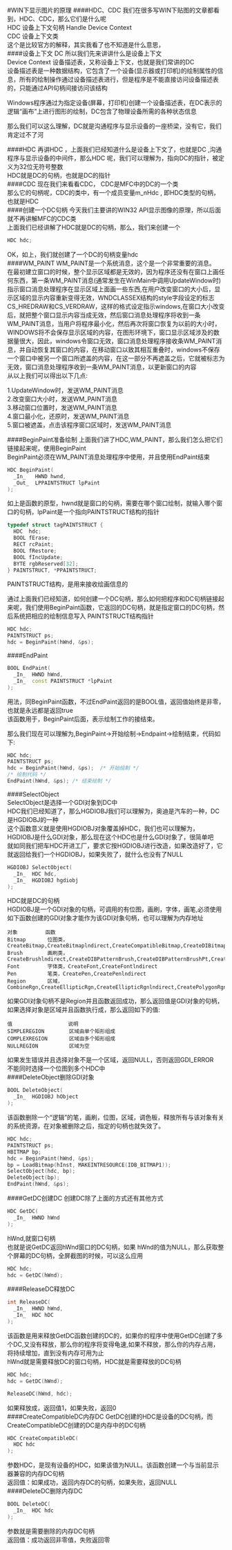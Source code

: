 #WIN下显示图片的原理
####HDC、CDC
我们在很多写WIN下贴图的文章都看到，HDC、CDC，那么它们是什么呢          
HDC 设备上下文句柄  Handle Device Context     
CDC 设备上下文类        
这个是比较官方的解释，其实我看了也不知道是什么意思，       
####设备上下文 DC
所以我们先来讲讲什么是设备上下文        
Device Context 设备描述表，又称设备上下文，也就是我们常讲的DC         
设备描述表是一种数据结构，它包含了一个设备(显示器或打印机)的绘制属性的信息，所有的绘制操作通过设备描述表进行，但是程序是不能直接访问设备描述表的，只能通过API句柄间接访问该结构         

Windows程序通过为指定设备(屏幕，打印机)创建一个设备描述表，在DC表示的逻辑“画布”上进行图形的绘制，DC包含了物理设备所需的各种状态信息                 

那么我们可以这么理解，DC就是沟通程序与显示设备的一座桥梁，没有它，我们肯定过不了河             

####HDC
再讲HDC ，上面我们已经知道什么是设备上下文了，也就是DC ,沟通程序与显示设备的中间件，那么HDC 呢，我们可以理解为，指向DC的指针，被定义为32位无符号整数             
HDC就是DC的句柄，也就是DC的指针      
####CDC
现在我们来看看CDC， CDC是MFC中的DC的一个类           
那么它的句柄呢，CDC的类中，有一个成员变量m_nHdc , 即HDC类型的句柄， 也就是HDC            
####创建一个DC句柄
今天我们主要讲的WIN32 API显示图像的原理，所以后面就不再讲解MFC的CDC类       
上面我们已经讲解了HDC就是DC的句柄，那么，我们来创建一个
```cpp
HDC hdc;
```
OK，如上，我们就创建了一个DC的句柄变量hdc         
####WM_PAINT
WM_PAINT是一个系统消息，这个是一个非常重要的消息。       
在最初建立窗口的时候，整个显示区域都是无效的，因为程序还没有在窗口上画任何东西，第一条WM_PAINT消息(通常发生在WinMain中调用UpdateWindow时)指示窗口消息处理程序在显示区域上面画一些东西,在用户改变窗口的大小后，显示区域的显示内容重新变得无效，WNDCLASSEX结构的style字段设定的标志 CS_HREDRAW和CS_VERDRAW，这样的格式设定指示windows,在窗口大小改变后，就把整个窗口显示内容当成无效，然后窗口消息处理程序将收到一条WM_PAINT消息，当用户将程序最小化，然后再次将窗口恢复为以前的大小时，WINDOWS将不会保存显示区域的内容，在图形环境下，窗口显示区域涉及的数据量很大，因此，windows令窗口无效，窗口消息处理程序接收条WM_PAINT消息，并自动恢复其窗口的内容，在移动窗口以致其相互重叠时，windows不保存一个窗口中被另一个窗口所遮盖的内容，在这一部分不再遮盖之后，它就被标志为无效，窗口消息处理程序收到一条WM_PAINT消息，以更新窗口的内容            
从以上我们可以得出以下几点:              

1.UpdateWindow时，发送WM_PAINT消息           
2.改变窗口大小时，发送WM_PAINT消息         
3.移动窗口位置时，发送WM_PAINT消息           
4.窗口最小化，还原时，发送WM_PAINT消息          
5.窗口被遮盖，点击该程序窗口区域时，发送WM_PAINT消息            

####BeginPaint准备绘制
上面我们讲了HDC,WM_PAINT，那么我们怎么把它们链接起来呢，使用BeginPaint               
BeginPaint必须在WM_PAINT消息处理程序中使用，并且使用EndPaint结束       
```cpp
HDC BeginPaint(
  _In_   HWND hwnd,
  _Out_  LPPAINTSTRUCT lpPaint
);
```
如上是函数的原型，hwnd就是窗口的句柄，需要在哪个窗口绘制，就输入哪个窗口的句柄，lpPaint是一个指向PAINTSTRUCT结构的指针                 
```cpp
typedef struct tagPAINTSTRUCT {
  HDC  hdc;
  BOOL fErase;
  RECT rcPaint;
  BOOL fRestore;
  BOOL fIncUpdate;
  BYTE rgbReserved[32];
} PAINTSTRUCT, *PPAINTSTRUCT;
```
PAINTSTRUCT结构，是用来接收绘画信息的           

通过上面我们已经知道，如何创建一个DC句柄，那么如何把程序和DC句柄链接起来呢，我们使用BeginPaint函数，它返回的DC句柄，就是指定窗口的DC句柄，然后系统把相应的绘制信息写入 PAINTSTRUCT结构指针            
```cpp
HDC hdc;
PAINTSTRUCT ps;
hdc = BeginPaint(hWnd, &ps);
```
####EndPaint
```cpp
BOOL EndPaint(
  _In_  HWND hWnd,
  _In_  const PAINTSTRUCT *lpPaint
);
```
用法，同BeginPaint函数，不过EndPaint返回的是BOOL值，返回值始终是非零，也就是永远都是返回true           
该函数用于，BeginPaint后面，表示绘制工作的接结束。 


那么我们现在可以理解为,BeginPaint->开始绘制->Endpaint->绘制结束，代码如下:
```cpp
HDC hdc;
PAINTSTRUCT ps;
hdc = BeginPaint(hWnd, &ps);  /* 开始绘制 */
/* 绘制代码 */
EndPaint(hWnd, &ps); /* 结束绘制 */
```

####SelectObject      
SelectObject是选择一个GDI对象到DC中               
HDC我们已经知道了，那么HGDIOBJ我们可以理解为，奥迪是汽车的一种，DC是HGDIOBJ的一种                   
这个函数意义就是使用HGDIOBJ对象覆盖掉HDC，我们也可以理解为，HGDIOBJ是什么GDI对象，那么现在这个HDC也是什么GDI对象了，很简单吧         
就如同我们把车HDC开进工厂，要求它按HGDIOBJ进行改造，如果改造好了，它就返回给我们一个HGDIOBJ，如果失败了，就什么也没有了NULL         
```cpp
HGDIOBJ SelectObject(
  _In_  HDC hdc,
  _In_  HGDIOBJ hgdiobj
);
```
HDC就是DC的句柄           
HGDIOBJ是一个GDI对象的句柄，可调用的有位图，画刷，字体，画笔,必须使用如下函数创建的GDI对象才能作为该GDI对象句柄，也可以理解为内存地址
```text
对象         函数
Bitmap       位图类，CreateBitmap,CreateBitmaplndirect,CreateCompatibleBitmap,CreateDIBitmap,CreateDIBSection
Brush        画刷类，CreateBrushlndirect,CreateDIBPatternBrush,CreateDIBPatternBrushPt,CreateHatchBrush,CreatePatternBrush,CreateSolidBrush
Font         字体类，CreateFont,CreateFontlndirect
Pen          笔类，CreatePen,CreatePenlndirect
Region       区域，CombineRgn,CreateEllipticRgn,CreateEllipticRgnlndirect,CreatePolygonRgn,CreateRectRgn,CreateRectRgnlndirect
```
如果GDI对象句柄不是Region并且函数返回成功，那么返回值是GDI对象的句柄，如果选择对象是区域并且函数执行成，那么返回如下的值:
```text
值                  说明
SIMPLEREGION        区域由单个矩形组成
COMPLEXREGION       区域由多个矩形组成
NULLREGION          区域为空
```
如果发生错误并且选择对象不是一个区域，返回NULL，否则返回GDI_ERROR                
不能同时选择一个位图到多个HDC中    
####DeleteObject删除GDI对象
```cpp
BOOL DeleteObject(
  _In_  HGDIOBJ hObject
);
```
该函数删除一个“逻辑”的笔，画刷，位图，区域，调色板，释放所有与该对象有关的系统资源，在对象被删除之后，指定的句柄也就失效了。        
```cpp
HDC hdc;
PAINTSTRUCT ps;
HBITMAP bp;
hdc = BeginPaint(hWnd, &ps);  
bp = LoadBitmap(hInst, MAKEINTRESOURCE(IDB_BITMAP1));
SelectObject(hdc, bp);
DeleteObject(bp);
EndPaint(hWnd, &ps);
```
####GetDC创建DC
创建DC除了上面的方式还有其他方式
```cpp
HDC GetDC(
  _In_  HWND hWnd
);
```
hWnd,就窗口句柄       
也就是说GetDC返回hWnd窗口的DC句柄，如果 hWnd的值为NULL，那么获取整个屏幕的DC句柄，全屏截图的时候，可以这么应用         
```cpp
HDC hdc;
hdc = GetDC(hWnd);
```
####ReleaseDC释放DC
```cpp
int ReleaseDC(
  _In_  HWND hWnd,
  _In_  HDC hDC
);
```
该函数是用来释放GetDC函数创建的DC的，如果你的程序中使用GetDC创建了多个DC,又没有释放，那么你的程序将变得龟速,如果不释放，那么你的内存占用，将持续增加，直到没有内存可用为止           
hWnd就是需要释放DC的窗口句柄，HDC就是需要释放的DC句柄      
```cpp
HDC hdc;
hdc = GetDC(hWnd);

ReleaseDC(hWnd, hdc);
```
如果释放成，返回值1，如果失败，返回0     
####CreateCompatibleDC内存DC
GetDC创建的HDC是设备的DC句柄，而CreateCompatibleDC创建的DC是内存中的DC句柄          
```cpp
HDC CreateCompatibleDC(
  HDC hdc
); 
```
参数HDC，是现有设备的HDC，如果该值为NULL。该函数创建一个与当前显示器兼容的内存DC句柄          
返回值：如果成功，返回内存DC的句柄，如果失败，返回NULL        
####DeleteDC删除内存DC
```cpp
BOOL DeleteDC(
  _In_  HDC hdc
);
```
参数就是需要删除的内存DC句柄         
返回值：成功返回非零值，失败返回零    

